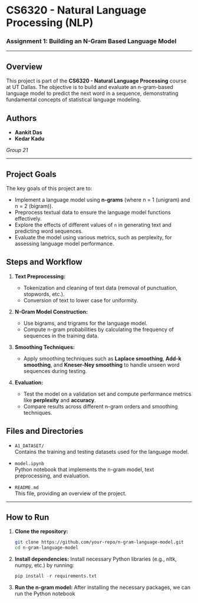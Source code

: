 # CS6320 - Natural Language Processing (NLP)  
### Assignment 1: Building an N-Gram Based Language Model

---

## Overview

This project is part of the **CS6320 - Natural Language Processing** course at UT Dallas. The objective is to build and evaluate an n-gram-based language model to predict the next word in a sequence, demonstrating fundamental concepts of statistical language modeling.

## Authors

- **Aankit Das**  
- **Kedar Kadu**  

*Group 21*

---

## Project Goals

The key goals of this project are to:
- Implement a language model using **n-grams** (where n = 1 (unigram) and n = 2 (bigram)).
- Preprocess textual data to ensure the language model functions effectively.
- Explore the effects of different values of `n` in generating text and predicting word sequences.
- Evaluate the model using various metrics, such as perplexity, for assessing language model performance.

## Steps and Workflow

1. **Text Preprocessing:**
   - Tokenization and cleaning of text data (removal of punctuation, stopwords, etc.).
   - Conversion of text to lower case for uniformity.
   
2. **N-Gram Model Construction:**
   - Use bigrams, and trigrams for the language model.
   - Compute n-gram probabilities by calculating the frequency of sequences in the training data.
   
3. **Smoothing Techniques:**
   - Apply smoothing techniques such as **Laplace smoothing**, **Add-k smoothing**, and **Kneser-Ney smoothing** to handle unseen word sequences during testing.

4. **Evaluation:**
   - Test the model on a validation set and compute performance metrics like **perplexity** and **accuracy**.
   - Compare results across different n-gram orders and smoothing techniques.

## Files and Directories

- `A1_DATASET/`  
  Contains the training and testing datasets used for the language model.
  
- `model.ipynb`  
  Python notebook that implements the n-gram model, text preprocessing, and evaluation.

- `README.md`  
  This file, providing an overview of the project.

---

## How to Run

1. **Clone the repository:**
   ```bash
   git clone https://github.com/your-repo/n-gram-language-model.git
   cd n-gram-language-model

2. **Install dependencies:**
   Install necessary Python libraries (e.g., nltk, numpy, etc.) by running:
   ```python
   pip install -r requirements.txt

4. **Run the n-gram model:**
   After installing the necessary packages, we can run the Python notebook 
